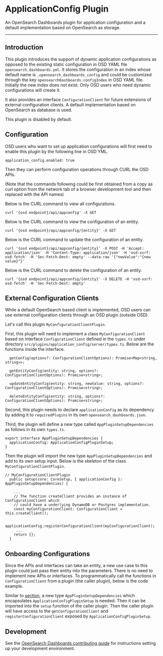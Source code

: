 # ApplicationConfig Plugin

An OpenSearch Dashboards plugin for application configuration and a default implementation based on OpenSearch as storage.

---

## Introduction

This plugin introduces the support of dynamic application configurations as opposed to the existing static configuration in OSD YAML file `opensearch_dashboards.yml`. It stores the configuration in an index whose default name is `.opensearch_dashboards_config` and could be customized through the key `opensearchDashboards.configIndex` in OSD YAML file. Initially the new index does not exist. Only OSD users who need dynamic configurations will create it.

It also provides an interface `ConfigurationClient` for future extensions of external configuration clients. A default implementation based on OpenSearch as database is used.

This plugin is disabled by default.

## Configuration

OSD users who want to set up application configurations will first need to enable this plugin by the following line in OSD YML.

```
application_config.enabled: true

```

Then they can perform configuration operations through CURL the OSD APIs.

(Note that the commands following could be first obtained from a copy as curl option from the network tab of a browser development tool and then replaced with the API names)

Below is the CURL command to view all configurations.

```
curl '{osd endpoint}/api/appconfig' -X GET
```

Below is the CURL command to view the configuration of an entity.

```
curl '{osd endpoint}/api/appconfig/{entity}' -X GET

```

Below is the CURL command to update the configuration of an entity.

```
curl '{osd endpoint}/api/appconfig/{entity}' -X POST -H 'Accept: application/json' -H 'Content-Type: application/json' -H 'osd-xsrf: osd-fetch' -H 'Sec-Fetch-Dest: empty' --data-raw '{"newValue":"{new value}"}'
```

Below is the CURL command to delete the configuration of an entity.

```
curl '{osd endpoint}/api/appconfig/{entity}' -X DELETE -H 'osd-xsrf: osd-fetch' -H 'Sec-Fetch-Dest: empty'

```


## External Configuration Clients

While a default OpenSearch based client is implemented, OSD users can use external configuration clients through an OSD plugin (outside OSD).

Let's call this plugin `MyConfigurationClientPlugin`.

First, this plugin will need to implement a class `MyConfigurationClient` based on interface `ConfigurationClient` defined in the `types.ts` under directory `src/plugins/application_config/server/types.ts`. Below are the functions inside the interface.

```
  getConfig(options?: ConfigurationClientOptions): Promise<Map<string, string>>;

  getEntityConfig(entity: string, options?: ConfigurationClientOptions): Promise<string>;

  updateEntityConfig(entity: string, newValue: string, options?: ConfigurationClientOptions): Promise<string>;

  deleteEntityConfig(entity: string, options?: ConfigurationClientOptions): Promise<string>;
```

Second, this plugin needs to declare `applicationConfig` as its dependency by adding it to `requiredPlugins` in its own `opensearch_dashboards.json`.

Third, the plugin will define a new type called `AppPluginSetupDependencies` as follows in its own `types.ts`.

```
export interface AppPluginSetupDependencies {
  applicationConfig: ApplicationConfigPluginSetup;
}

```

Then the plugin will import the new type `AppPluginSetupDependencies` and add to its own setup input. Below is the skeleton of the class `MyConfigurationClientPlugin`.

```
// MyConfigurationClientPlugin
  public setup(core: CoreSetup, { applicationConfig }: AppPluginSetupDependencies) {

    ...
    // The function createClient provides an instance of ConfigurationClient which
    // could have a underlying DynamoDB or Postgres implementation.
    const myConfigurationClient: ConfigurationClient = this.createClient();

    applicationConfig.registerConfigurationClient(myConfigurationClient);
     ...
    return {};
  }

```

## Onboarding Configurations

Since the APIs and interfaces can take an entity, a new use case to this plugin could just pass their entity into the parameters. There is no need to implement new APIs or interfaces. To programmatically call the functions in `ConfigurationClient` from a plugin (the caller plugin), below is the code example.

Similar to [section](#external-configuration-clients), a new type `AppPluginSetupDependencies` which encapsulates `ApplicationConfigPluginSetup` is needed. Then it can be imported into the `setup` function of the caller plugin. Then the caller plugin will have access to the `getConfigurationClient` and `registerConfigurationClient` exposed by `ApplicationConfigPluginSetup`.

## Development

See the [OpenSearch Dashboards contributing
guide](https://github.com/opensearch-project/OpenSearch-Dashboards/blob/main/CONTRIBUTING.md) for instructions
setting up your development environment.
